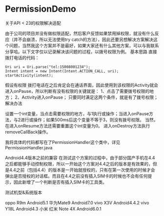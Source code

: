 # PermissionDemo
关于API &lt; 23的权限解决适配

由于公司的项目并没有做权限适配，然后客户反馈如果禁用掉权限，就没有什么反应（并不会崩溃，所以无法使用try catch的方法），因此还要另想解决方案解决这个问题，当然我这个方案并不是最好，如果大家还有什么其他方案，可以与我联系分享哈。以下文字仅以记录解决该问题的过程，以拨号权限为例。
基本思路 
直接拨打电话的代码：

    Uri uri = Uri.parse("tel:15008001234");
    Intent intent = new Intent(Intent.ACTION_CALL, uri);
    startActivity(intent);


假设有权限 
拨打电话在之后肯定会在通话界面，因此使用到该权限的Activity就会进入onPause，所以判断有没有权限的关键就是： 
1、点击了需要拨号权限的地方； 
2、Activity进入onPause； 
只要同时满足这两个条件，就是有了拨号权限；
解决办法

设置一个int变量，当点击需要权限的地方，与1执行或操作；当进入onPause方法，与2进行或操作；如果500ms后这个变量不等于3，则没有拨号权限。 
当然，在进入onResume方法还需要重置这个int变量为0。 
进入onDestroy方法执行removeCallBack操作。

我将具体的代码都写在了PermissionHandler这个类中，详见PermissionHandler.java

Android4.4版本之前的兼容 
在测试这个方案的过程中，由于部分国产手机在4.4之后都能够手动控制权限，所以一开始这个方案对4.4之后的版本是有效果的，但是4.4之前（包括4.4）的版本是一开始就授权的，只有在第一次使用的时候才会弹出是否授权的对话框。而且在4.4之前没有插入SIM卡的时候也不会有任何提示，因此新增了一个判断是否有插入SIM卡的工具类。

测试机型&系统版本

oppo R9m Android5.1
华为Mate9 Android7.0
vivo X3V Android4.4.2
vivo Y18L Android4.3
小米 红米 Note 4X Android6.0.1
